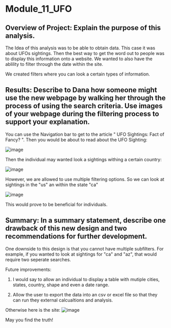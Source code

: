 # Module_11_UFO

## Overview of Project: Explain the purpose of this analysis.

The Idea of this analysis was to be able to obtain data. This case it was about UFOs sightings. Then the best way to get the word out to people was to display this information onto a website. We wanted to also have the ablility to filter through the date within the site.

We created filters where you can look a certain types of information.

## Results: Describe to Dana how someone might use the new webpage by walking her through the process of using the search criteria. Use images of your webpage during the filtering process to support your explanation.

You can use the Navigation bar to get to the article " UFO Sightings: Fact of Fancy? ". Then you would be about to read about the UFO Sighting:

![image](https://user-images.githubusercontent.com/47649575/139605565-b8aedaef-5fa1-43b0-a176-54183a727343.png)


Then the individual may wanted look a sightings withing a certain country:

![image](https://user-images.githubusercontent.com/47649575/139605601-bf117d1c-d532-4a39-918b-2572db0b7ed3.png)


However, we are allowed to use multiple filtering options.
So we can look at sightings in the "us" an within the state "ca"

![image](https://user-images.githubusercontent.com/47649575/139605664-573dda15-e97e-4147-a79e-c8f7171c39be.png)


This would prove to be beneficial for individuals.

## Summary: In a summary statement, describe one drawback of this new design and two recommendations for further development.

One downside to this design is that you cannot have multiple subfilters. For example, if you wanted to look at sightings for "ca" and "az", that would require two seperate searches.

Future improvements:
1) I would say to allow an individual to display a table with mutiple cities, states, country, shape and even a date range.

2) Allow the user to export the data into an csv or excel file so that they can run they external calcualtions and analysis.


Otherwise here is the site:
![image](https://user-images.githubusercontent.com/47649575/139605814-c82150e7-4ad9-4331-a66f-1289f574d502.png)


May you find the truth!

